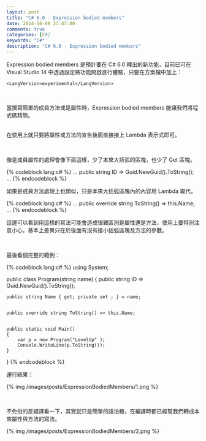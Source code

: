 ```yaml
---
layout: post
title: "C# 6.0 - Expression bodied members"
date: 2014-10-09 23:47:00
comments: true
categories: [C#]
keywords: "C#"
description: "C# 6.0 - Expression bodied members"
---
```


Expression bodied members 是預計要在 C# 6.0 釋出的新功能，目前已可在 Visual Studio 14 中透過設定將功能開啟進行體驗，只要在方案檔中加上：

<!-- More -->

    <LangVersion>experimental</LangVersion>

<br/>

當撰寫簡單的成員方法或是屬性時，Expression bodied members 能讓我們將程式碼精簡。  
<br/>


在使用上就只要將屬性或方法的宣告後面直接接上 Lambda 表示式即可。  

<br/>


像是成員屬性的處理會像下面這樣，少了本來大括弧的區塊，也少了 Get 區塊。    

{% codeblock lang:c# %}
...
public string ID => Guid.NewGuid().ToString();
...
{% endcodeblock %}


如果是成員方法處理上也類似，只是本來大括弧區塊內的內容用 Lambda 取代。  

{% codeblock lang:c# %}
...
public override string ToString() => this.Name;
...
{% endcodeblock %}


這邊可以看到用這樣的寫法可能會造成很難區別是屬性還是方法，使用上要特別注意小心，基本上差異只在於後面有沒有接小括弧區塊及方法的參數。  

<br/>


最後看個完整的範例：  

{% codeblock lang:c# %}
using System;


public class Program(string name)
{
    public string ID => Guid.NewGuid().ToString();


    public string Name { get; private set ; } = name;


    public override string ToString() => this.Name;


    public static void Main()
    {
        var p = new Program("LevelUp" );
        Console.WriteLine(p.ToString());
    }
}
{% endcodeblock %}


運行結果：  

{% img /images/posts/ExpressionBodiedMembers/1.png %}

<br/>


不免俗的反組譯看一下，其實就只是簡單的語法糖，在編譯時都已經幫我們轉成本來屬性與方法的寫法。  

{% img /images/posts/ExpressionBodiedMembers/2.png %}

